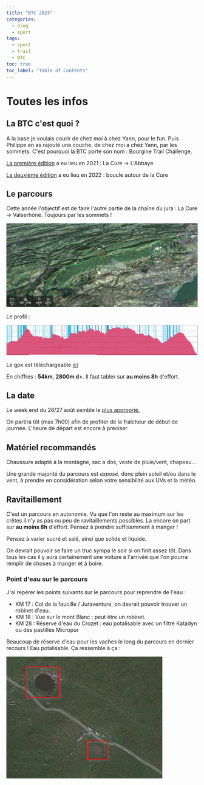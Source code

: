 ```yaml
---
title: "BTC 2023"
categories:
  - blog
  - sport
tags:
  - sport
  - trail
  - BTC
toc: true
toc_label: "Table of Contents"
---
```


# Toutes les infos

## La BTC c'est quoi ?

A la base je voulais courir de chez moi à chez Yann, pour le fun. Puis Philippe en as rajouté une couche, de chez moi a chez Yann, par les sommets. C'est pourquoi la BTC porte son nom : Bourgine Trail Challenge.

[La première édition](https://www.strava.com/activities/9313146910) a eu lieu en 2021 : La Cure -> L'Abbaye.

[La deuxième édition](https://www.strava.com/activities/8111529461) a eu lieu en 2022 : boucle autour de la Cure

## Le parcours

Cette année l'objectif est de faire l'autre partie de la chaîne du jura : La Cure -> Valserhône. Toujours par les sommets !

![fatmap](/assets/images/2023/btc/fatmap.png)

Le profil :

![profil](/assets/images/2023/btc/profil.png)

Le gpx est téléchargeable [ici](/assets/fichiers/BTC_2023.gpx)

En chiffres : __54km__, __2800m d+__. Il faut tabler sur __au moins 8h__ d'effort.

## La date

Le week end du 26/27 août semble le [plus approprié.](https://framadate.org/o9WqDGa6q4FODbjF)

On partira tôt (max 7h00) afin de profiter de la fraîcheur de début de journée. L'heure de départ est encore à préciser.

## Matériel recommandés

Chaussure adapté à la montagne, sac a dos, veste de pluie/vent, chapeau...

Une grande majorité du parcours est _exposé_, donc plein soleil et/ou dans le vent, à prendre en considération selon votre sensibilité aux UVs et la météo.

## Ravitaillement

C'est un parcours en autonomie. Vu que l'on reste au maximum sur les crêtes il n'y as pas ou peu de ravitaillements possibles. La encore on part sur __au moins 8h__ d'effort. Pensez à prendre suffisamment à manger !

Pensez à varier sucré et salé, ainsi que solide et liquide.

On devrait pouvoir se faire un truc sympa le soir si on finit assez tôt. Dans tous les cas il y aura certainement une voiture à l'arrivée que l'on pourra remplir de choses à manger et à boire.

### Point d'eau sur le parcours

J'ai repérer les points suivants sur le parcours pour reprendre de l'eau :

- KM 17 : Col de la faucille / Juraventure, on devrait pouvoir trouver un robinet d'eau.
- KM 18 : Vue sur le mont Blanc : peut être un robinet.
- KM 28 : Réserve d'eau du Crozet : eau potalisable avec un filtre Katadyn ou des pastilles Micropur

Beaucoup de réserve d'eau pour les vaches le long du parcours en dernier recours ! Eau potalisable. Ça ressemble à ça :

![Trou d'eau](/assets/images/2023/btc/troudeau.png)

